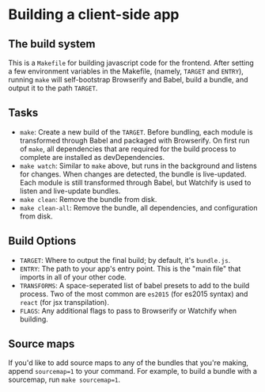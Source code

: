 # Building a client-side app

## The build system
This is a `Makefile` for building javascript code for the frontend. After setting a few environment
variables in the Makefile, (namely, `TARGET` and `ENTRY`), running `make` will self-bootstrap
Browserify and Babel, build a bundle, and output it to the path `TARGET`.

## Tasks
- `make`: Create a new build of the `TARGET`. Before bundling, each module is transformed through
  Babel and packaged with Browserify. On first run of `make`, all dependencies that are required for
  the build process to complete are installed as devDependencies.
- `make watch`: Similar to `make` above, but runs in the background and listens for changes. When
  changes are detected, the bundle is live-updated. Each module is still transformed through Babel,
  but Watchify is used to listen and live-update bundles.
- `make clean`: Remove the bundle from disk.
- `make clean-all`: Remove the bundle, all dependencies, and configuration from disk.

## Build Options
- `TARGET`: Where to output the final build; by default, it's `bundle.js`.
- `ENTRY`: The path to your app's entry point. This is the "main file" that imports in all of your
  other code.
- `TRANSFORMS`: A space-seperated list of babel presets to add to the build process. Two of the most
  common are `es2015` (for es2015 syntax) and `react` (for jsx transpilation).
- `FLAGS`: Any additional flags to pass to Browserify or Watchify when building.

## Source maps
If you'd like to add source maps to any of the bundles that you're making, append `sourcemap=1` to
your command. For example, to build a bundle with a sourcemap, run `make sourcemap=1`.
